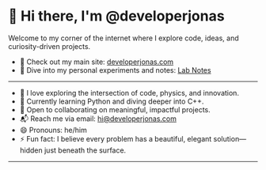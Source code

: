 # 👋 Hi there, I'm @developerjonas

Welcome to my corner of the internet where I explore code, ideas, and curiosity-driven projects.

- 🔗 Check out my main site: [developerjonas.com](https://developerjonas.com)
- 🧪 Dive into my personal experiments and notes: [Lab Notes](https://labnotes.developerjonas.com)

---

- 👀 I love exploring the intersection of code, physics, and innovation.
- 🌱 Currently learning Python and diving deeper into C++.
- 🤝 Open to collaborating on meaningful, impactful projects.
- 📬 Reach me via email: [hi@developerjonas.com](mailto:hi+github@developerjonas.com)
- 😄 Pronouns: he/him
- ⚡ Fun fact: I believe every problem has a beautiful, elegant solution—hidden just beneath the surface.

---

<!---
developerjonas/developerjonas is a ✨ special ✨ repository because its `README.md` appears on your GitHub profile.
--->
